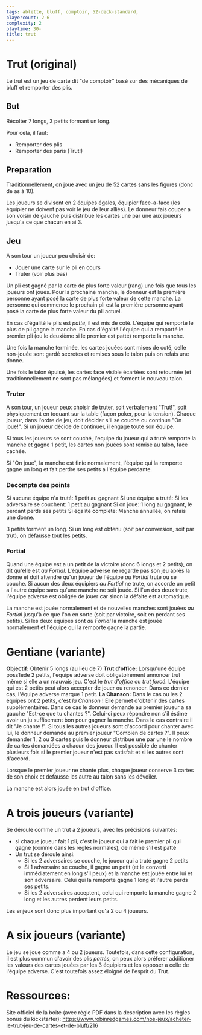 ```yaml
---
tags: ablette, bluff, comptoir, 52-deck-standard,
playercount: 2-6
complexity: 2
playtime: 30-
title: trut
---
```

# Trut (original)
Le trut est un jeu de carte dit "de comptoir" basé sur des mécaniques de bluff et remporter des plis.

## But
Récolter 7 longs, 3 petits formant un long.

Pour cela, il faut:
- Remporter des plis
- Remporter des paris (Trut!)

## Preparation
Traditionnellement, on joue avec un jeu de 52 cartes sans les figures (donc de as à 10). 

Les joueurs se divisent en 2 équipes égales, équipier face-a-face (les équipier ne doivent pas voir le jeu de leur alliés).
Le donneur fais couper a son voisin de gauche puis distribue les cartes une par une aux joueurs jusqu'a ce que chacun en ai 3.

## Jeu
A son tour un joueur peu choisir de:
- Jouer une carte sur le pli en cours
- Truter (voir plus bas)

Un pli est gagné par la carte de plus forte valeur (rang) une fois que tous les joueurs ont joués.
Pour la prochaine manche, le donneur est la première personne ayant posé la carte de plus forte valeur de cette manche. La personne qui commence le prochain pli est la première personne ayant posé la carte de plus forte valeur du pli actuel.

En cas d'égalité le plis est *patté*, il est mis de coté.
L'équipe qui remporte le plus de pli gagne la manche.
En cas d'égalité l'équipe qui a remporté le premier pli (ou le deuxième si le premier est patté) remporte la manche.

Une fois la manche terminée, les cartes jouées sont mises de coté, celle non-jouée sont gardé secretes et remises sous le talon puis on refais une donne.

Une fois le talon épuisé, les cartes face visible écartées sont retournée (et traditionnellement ne sont pas mélangées) et forment le nouveau talon.

### Truter
A son tour, un joueur peux choisir de truter, soit verbalement "Trut!", soit physiquement en toquant sur la table (façon poker, pour la tension). Chaque joueur, dans l'ordre de jeu, doit décider s'il se couche ou continue "On joue!". Si un joueur décide de continuer, il engage toute son équipe.

Si tous les joueurs se sont couché, l'equipe du joueur qui a truté remporte la manche et gagne 1 petit, les cartes non jouées sont remise au talon, face cachée.

Si "On joue", la manche est finie normalement, l'équipe qui la remporte gagne un long et fait perdre ses petits a l'équipe perdante.

### Decompte des points
Si aucune équipe n'a truté: 1 petit au gagnant
Si une équipe a truté:
    Si les adversaire se couchent: 1 petit au gagnant
    Si on joue: 1 long au gagnant, le perdant perds ses petits
Si égalité complète: Manche annullée, on refais une donne.

3 petits forment un long. Si un long est obtenu (soit par conversion, soit par trut), on défausse tout les petits.

### Fortial
Quand une équipe est a un petit de la victoire (donc 6 longs et 2 petits), on dit qu'elle est *au Fortial*.
L'équipe adverse ne regarde pas son jeu après la donne et doit attendre qu'un joueur de l'équipe _au Fortial_ trute ou se couche. Si aucun des deux équipiers _au Fortial_ ne trute, on accorde un petit a l'autre équipe sans qu'une manche ne soit jouée.
Si l'un des deux trute, l'équipe adverse est obligée de jouer car sinon la défaite est automatique.

La manche est jouée normalement et de nouvelles manches sont jouées _au Fortial_ jusqu'à ce que l'on en sorte (soit par victoire, soit en perdant ses petits).
Si les deux équipes sont _au Fortial_ la manche est jouée normalement et l'équipe qui la remporte gagne la partie.
<!-- Voir Manuel -->

# Gentiane (variante)
**Objectif:** Obtenir 5 longs (au lieu de 7)
**Trut d'office:** Lorsqu'une équipe poss1ede 2 petits, l'equipe adverse doit obligatoirement annoncer trut même si elle a un mauvais jeu. C'est le _trut d'office_ ou _trut forcé_.  L'équipe qui est 2 petits peut alors accepter de jouer ou renoncer. Dans ce dernier cas, l'équipe adverse marque 1 petit.
**La Chanson:** Dans le cas ou les 2 équipes ont 2 petits, c'est _la Chanson_ ! Elle permet d'obtenir des cartes supplémentaires. Dans ce cas le donneur demande au premier joueur a sa gauche "Est-ce que tu chantes ?". Celui-ci peux répondre non s'il éstime avoir un ju suffisement bon pour gagner la manche. Dans le cas contraire il dit "Je chante !". Si tous les autres joueurs sont d'accord pour chanter avec lui, le donneur demande au premier joueur "Combien de cartes ?". Il peux demander 1, 2 ou 3 cartes puis le donneur distribue une par une le nombre de cartes demandées a chacun des joueur. Il est possible de chanter plusieurs fois si le premier joueur n'est pas satisfait et si les autres sont d'accord.

Lorsque le premier joueur ne chante plus, chaque joueur conserve 3 cartes de son choix et defausse les autre au talon sans les dévoiler.

La manche est alors jouée en trut d'office.
<!-- See Manual -->

# A trois joueurs (variante)
Se déroule comme un trut a 2 joueurs, avec les précisions suivantes:
- si chaque joueur fait 1 pli, c'est le joueur qui a fait le premier pli qui gagne (comme dans les regles normales), de même s'il est patté
- Un trut se déroule ainsi:
  - Si les 2 adversaires se couche, le joueur qui a truté gagne 2 petits
  - Si 1 adversaire se couche, il gagne un petit (et le converti immédiatement en long s'il peux) et la manche est jouée entre lui et son adversaire. Celui qui la remporte gagne 1 long et l'autre perds ses petits.
  - Si les 2 adversaires acceptent, celui qui remporte la manche gagne 2 long et les autres perdent leurs petits.

Les enjeux sont donc plus important qu'a 2 ou 4 joueurs.
<!-- See Manual dans la boite -->

# A six joueurs (variante) 
<!-- Chercher sur le fofo -->
Le jeu se joue comme a 4 ou 2 joueurs. Toutefois, dans cette configuration, il est plus commun d'avoir des plis *pattés*, on peux alors préferer additioner les valeurs des cartes jouées par les 3 équipiers et les opposer a celle de l'équipe adverse. C'est toutefois assez éloigné de l'esprit du Trut.

# Ressources:
Site officiel de la boite (avec règle PDF dans la description avec les règles bonus du kickstarter): https://www.robinredgames.com/nos-jeux/acheter-le-trut-jeu-de-cartes-et-de-bluff/216